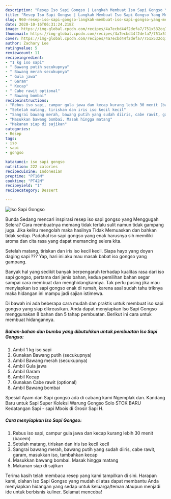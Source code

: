 ```yaml
---
description: "Resep Iso Sapi Gongso | Langkah Membuat Iso Sapi Gongso Yang Menggugah Selera"
title: "Resep Iso Sapi Gongso | Langkah Membuat Iso Sapi Gongso Yang Menggugah Selera"
slug: 960-resep-iso-sapi-gongso-langkah-membuat-iso-sapi-gongso-yang-menggugah-selera
date: 2020-10-16T06:31:24.218Z
image: https://img-global.cpcdn.com/recipes/4a7ecbd44f2defa7/751x532cq70/iso-sapi-gongso-foto-resep-utama.jpg
thumbnail: https://img-global.cpcdn.com/recipes/4a7ecbd44f2defa7/751x532cq70/iso-sapi-gongso-foto-resep-utama.jpg
cover: https://img-global.cpcdn.com/recipes/4a7ecbd44f2defa7/751x532cq70/iso-sapi-gongso-foto-resep-utama.jpg
author: Zachary Lee
ratingvalue: 5
reviewcount: 11
recipeingredient:
- "1 kg iso sapi"
- " Bawang putih secukupnya"
- " Bawang merah secukupnya"
- " Gula jawa"
- " Garam"
- " Kecap"
- " Cabe rawit optional"
- " Bawang bombai"
recipeinstructions:
- "Rebus iso sapi, campur gula jawa dan kecap kurang lebih 30 menit (bacem)"
- "Setelah matang, tiriskan dan iris iso kecil kecil"
- "Sangrai bawang merah, bawang putih yang sudah diiris, cabe rawit, garam, masukkan iso, tambahkan kecap"
- "Masukkan bawang bombai. Masak hingga matang"
- "Makanan siap di sajikan"
categories:
- Resep
tags:
- iso
- sapi
- gongso

katakunci: iso sapi gongso 
nutrition: 222 calories
recipecuisine: Indonesian
preptime: "PT16M"
cooktime: "PT42M"
recipeyield: "1"
recipecategory: Dessert

---
```



![Iso Sapi Gongso](https://img-global.cpcdn.com/recipes/4a7ecbd44f2defa7/751x532cq70/iso-sapi-gongso-foto-resep-utama.jpg)

Bunda Sedang mencari inspirasi resep iso sapi gongso yang Menggugah Selera? Cara membuatnya memang tidak terlalu sulit namun tidak gampang juga. Jika keliru mengolah maka hasilnya Tidak Memuaskan dan bahkan tidak sedap. Padahal iso sapi gongso yang enak harusnya sih memiliki aroma dan cita rasa yang dapat memancing selera kita.

Setelah matang, tiriskan dan iris iso kecil kecil. Siapa hayo yang doyan daging sapi ??? Yap, hari ini aku mau masak babat iso gongso yang gampang.

Banyak hal yang sedikit banyak berpengaruh terhadap kualitas rasa dari iso sapi gongso, pertama dari jenis bahan, kedua pemilihan bahan segar sampai cara membuat dan menghidangkannya. Tak perlu pusing jika mau menyiapkan iso sapi gongso enak di rumah, karena asal sudah tahu triknya maka hidangan ini mampu jadi sajian istimewa.


Di bawah ini ada beberapa cara mudah dan praktis untuk membuat iso sapi gongso yang siap dikreasikan. Anda dapat menyiapkan Iso Sapi Gongso menggunakan 8 bahan dan 5 tahap pembuatan. Berikut ini cara untuk membuat hidangannya.

<!--inarticleads1-->

##### Bahan-bahan dan bumbu yang dibutuhkan untuk pembuatan Iso Sapi Gongso:

1. Ambil 1 kg iso sapi
1. Gunakan  Bawang putih (secukupnya)
1. Ambil  Bawang merah (secukupnya)
1. Ambil  Gula jawa
1. Ambil  Garam
1. Ambil  Kecap
1. Gunakan  Cabe rawit (optional)
1. Ambil  Bawang bombai


Spesial Ayam dan Sapi gongso ada di cabang kami Ngemplak dan. Kandang Baru untuk Sapi Super Koleksi Warung Gongso Solo STOK BARU Kedatangan Sapi - sapi Mbois di Grosir Sapi H. 

<!--inarticleads2-->

##### Cara menyiapkan Iso Sapi Gongso:

1. Rebus iso sapi, campur gula jawa dan kecap kurang lebih 30 menit (bacem)
1. Setelah matang, tiriskan dan iris iso kecil kecil
1. Sangrai bawang merah, bawang putih yang sudah diiris, cabe rawit, garam, masukkan iso, tambahkan kecap
1. Masukkan bawang bombai. Masak hingga matang
1. Makanan siap di sajikan




Terima kasih telah membaca resep yang kami tampilkan di sini. Harapan kami, olahan Iso Sapi Gongso yang mudah di atas dapat membantu Anda menyiapkan hidangan yang sedap untuk keluarga/teman ataupun menjadi ide untuk berbisnis kuliner. Selamat mencoba!
